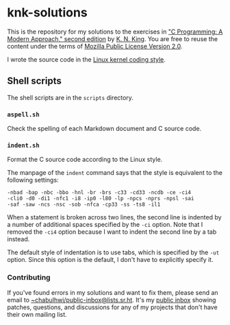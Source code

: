 # knk-solutions

This is the repository for my solutions to the exercises in ["C Programming: A
Modern Approach," second edition][c] by [K. N. King][knk]. You are free to reuse
the content under the terms of [Mozilla Public License Version 2.0](./LICENSE).

I wrote the source code in the [Linux kernel coding style][linux].

## Shell scripts

The shell scripts are in the `scripts` directory.

### `aspell.sh`

Check the spelling of each Markdown document and C source code.

### `indent.sh`

Format the C source code according to the Linux style.

The manpage of the `indent` command says that the style is equivalent to the
following settings:

```
-nbad -bap -nbc -bbo -hnl -br -brs -c33 -cd33 -ncdb -ce -ci4
-cli0 -d0 -di1 -nfc1 -i8 -ip0 -l80 -lp -npcs -nprs -npsl -sai
-saf -saw -ncs -nsc -sob -nfca -cp33 -ss -ts8 -il1
```

When a statement is broken across two lines, the second line is indented by a
number of additional spaces specified by the `-ci` option. Note that I removed
the `-ci4` option because I want to indent the second line by a tab instead.

The default style of indentation is to use tabs, which is specified by the `-ut`
option. Since this option is the default, I don't have to explicitly specify it.

### Contributing

If you've found errors in my solutions and want to fix them, please send an
email to <~chabulhwi/public-inbox@lists.sr.ht>. It's my [public inbox][inbox]
showing patches, questions, and discussions for any of my projects that don't
have their own mailing list.

[c]: http://knking.com/books/c2/index.html
[knk]: http://knking.com/index.html
[linux]: https://www.kernel.org/doc/html/latest/process/coding-style.html
[inbox]: https://lists.sr.ht/~chabulhwi/public-inbox
